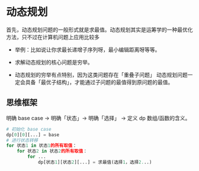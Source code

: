 # 动态规划

首先，动态规划问题的一般形式就是求最值。动态规划其实是运筹学的一种最优化方法，只不过在计算机问题上应用比较多

- 举例：比如说让你求最长递增子序列呀，最小编辑距离呀等等。
  
* 求解动态规划的核心问题是穷举。

* 动态规划的穷举有点特别，因为这类问题存在「重叠子问题」
动态规划问题一定会具备「最优子结构」，才能通过子问题的最值得到原问题的最值。

## 思维框架
明确 base case -> 明确「状态」-> 明确「选择」 -> 定义 dp 数组/函数的含义。

```python
# 初始化 base case
dp[0][0][...] = base
# 进行状态转移
for 状态1 in 状态1的所有取值：
    for 状态2 in 状态2的所有取值：
        for ...
            dp[状态1][状态2][...] = 求最值(选择1，选择2...)
```


